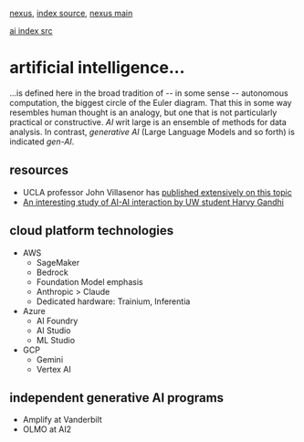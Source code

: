 [nexus](https://robfatland.github.io/nexus), [index source](https://github.com/robfatland/nexus/blob/gh-pages/index.md), 
[nexus main](https://github.com/robfatland/nexus/tree/main)

[ai index src](https://github.com/robfatland/nexus/blob/gh-pages/ai/index.md)

# artificial intelligence...


...is defined here in the broad tradition of -- in some sense -- autonomous computation, the biggest circle of the Euler
diagram. That this in some way resembles human thought is an analogy, but one that is not particularly practical or
constructive. *AI* writ large is an ensemble of methods for data analysis. In contrast, *generative AI* (Large Language Models 
and so forth) is indicated *gen-AI*. 


## resources

- UCLA professor John Villasenor has [published extensively on this topic](https://johnvillasenor.com/artificial-intelligence/)
- [An interesting study of AI-AI interaction by UW student Harvy Gandhi](https://medium.com/@harvygandhi2/ai-to-ai-conversations-unraveling-the-future-of-intelligent-systems-6e360c629734)


## cloud platform technologies

- AWS
    - SageMaker
    - Bedrock
    - Foundation Model emphasis
    - Anthropic > Claude
    - Dedicated hardware: Trainium, Inferentia
- Azure
    - AI Foundry
    - AI Studio
    - ML Studio
- GCP
    - Gemini
    - Vertex AI

## independent generative AI programs

- Amplify at Vanderbilt
- OLMO at AI2

